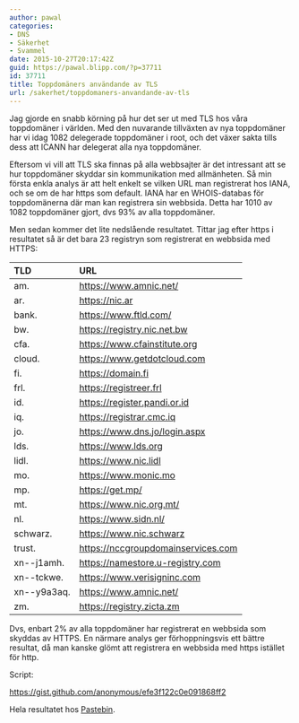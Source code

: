 ```yaml
---
author: pawal
categories:
- DNS
- Säkerhet
- Svammel
date: 2015-10-27T20:17:42Z
guid: https://pawal.blipp.com/?p=37711
id: 37711
title: Toppdomäners användande av TLS
url: /sakerhet/toppdomaners-anvandande-av-tls
---
```


Jag gjorde en snabb körning på hur det ser ut med TLS hos våra
toppdomäner i världen. Med den nuvarande tillväxten av nya toppdomäner
har vi idag 1082 delegerade toppdomäner i root, och det växer sakta
tills dess att ICANN har delegerat alla nya toppdomäner.

Eftersom vi vill att TLS ska finnas på alla webbsajter är det
intressant att se hur toppdomäner skyddar sin kommunikation med
allmänheten. Så min första enkla analys är att helt enkelt se vilken
URL man registrerat hos IANA, och se om de har https som default. IANA
har en WHOIS-databas för toppdomänerna där man kan registrera sin
webbsida. Detta har 1010 av 1082 toppdomäner gjort, dvs 93% av alla
toppdomäner.

Men sedan kommer det lite nedslående resultatet. Tittar jag efter
https i resultatet så är det bara 23 registryn som registrerat en
webbsida med HTTPS:

|TLD | URL
|:---|:---
am.|https://www.amnic.net/
ar.|https://nic.ar
bank.|https://www.ftld.com/
bw.|https://registry.nic.net.bw
cfa.|https://www.cfainstitute.org
cloud.|https://www.getdotcloud.com
fi.|https://domain.fi
frl.|https://registreer.frl
id.|https://register.pandi.or.id
iq.|https://registrar.cmc.iq
jo.|https://www.dns.jo/login.aspx
lds.|https://www.lds.org
lidl.|https://www.nic.lidl
mo.|https://www.monic.mo
mp.|https://get.mp/
mt.|https://www.nic.org.mt/
nl.|https://www.sidn.nl/
schwarz.|https://www.nic.schwarz
trust.|https://nccgroupdomainservices.com
xn--j1amh.|https://namestore.u-registry.com
xn--tckwe.|https://www.verisigninc.com
xn--y9a3aq.|https://www.amnic.net/
zm.|https://registry.zicta.zm</blockquote>

Dvs, enbart 2% av alla toppdomäner har registrerat en webbsida som
skyddas av HTTPS. En närmare analys ger förhoppningsvis ett bättre
resultat, då man kanske glömt att registrera en webbsida med https
istället för http.

Script:

https://gist.github.com/anonymous/efe3f122c0e091868ff2

Hela resultatet hos <a href="http://pastebin.com/ZMd7WkeV">Pastebin</a>.

&nbsp;